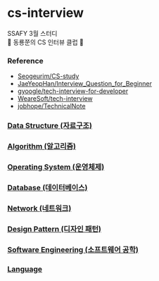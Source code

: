 # cs-interview
SSAFY 3월 스터디  
🧐 동룡쭌의 CS 인터뷰 클럽 🧐

### Reference

- [Seogeurim/CS-study](https://github.com/Seogeurim/CS-study)
- [JaeYeopHan/Interview_Question_for_Beginner](https://github.com/JaeYeopHan/Interview_Question_for_Beginner)
- [gyoogle/tech-interview-for-developer](https://github.com/gyoogle/tech-interview-for-developer)
- [WeareSoft/tech-interview](https://github.com/WeareSoft/tech-interview)
- [jobhope/TechnicalNote](https://github.com/jobhope/TechnicalNote)

### [Data Structure (자료구조)](./contents/data-structure)

### [Algorithm (알고리즘)](./contents/algorithm)

### [Operating System (운영체제)](./contents/operating-system)

### [Database (데이터베이스)](./contents/database)

### [Network (네트워크)](./contents/network/)

### [Design Pattern (디자인 패턴)](./contents/design-pattern)

### [Software Engineering (소프트웨어 공학)](./contents/software-engineering)

### [Language](./contents/language)